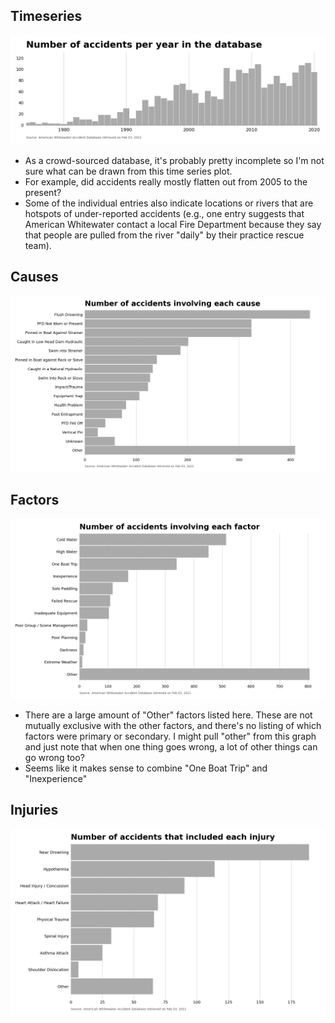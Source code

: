 ## Timeseries
![Number of accidents per year in the database](https://github.com/wckoeppen/whitewater-accidents/blob/main/outputs/latest-ts-count.png)
- As a crowd-sourced database, it's probably pretty incomplete so I'm not sure what can be drawn from this time series plot.
- For example, did accidents really mostly flatten out from 2005 to the present?
- Some of the individual entries also indicate locations or rivers that are hotspots of under-reported accidents (e.g., one entry suggests that American Whitewater contact a local Fire Department because they say that people are pulled from the river "daily" by their practice rescue team).

## Causes
![Number of accidents by cause](https://github.com/wckoeppen/whitewater-accidents/blob/main/outputs/latest-cause-count.png)

## Factors
![Number of accidents involving each factor](https://github.com/wckoeppen/whitewater-accidents/blob/main/outputs/latest-factor-count.png)

- There are a large amount of "Other" factors listed here. These are not mutually exclusive with the other factors, and there's no listing of which factors were primary or secondary. I might pull "other" from this graph and just note that when one thing goes wrong, a lot of other things can go wrong too?
- Seems like it makes sense to combine "One Boat Trip" and "Inexperience"

## Injuries
![Number of accidents that included each injury](https://github.com/wckoeppen/whitewater-accidents/blob/main/outputs/latest-injury-count.png)
